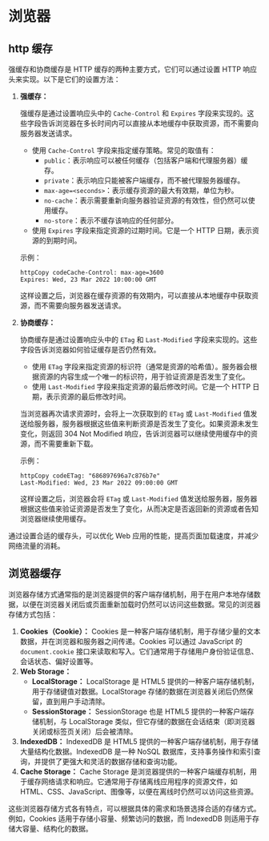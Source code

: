 # 浏览器

## http 缓存

强缓存和协商缓存是 HTTP 缓存的两种主要方式，它们可以通过设置 HTTP 响应头来实现。以下是它们的设置方法：

1. **强缓存：**

   强缓存是通过设置响应头中的 `Cache-Control` 和 `Expires` 字段来实现的。这些字段告诉浏览器在多长时间内可以直接从本地缓存中获取资源，而不需要向服务器发送请求。

   - 使用 `Cache-Control` 字段来指定缓存策略。常见的取值有：
     - `public`：表示响应可以被任何缓存（包括客户端和代理服务器）缓存。
     - `private`：表示响应只能被客户端缓存，而不被代理服务器缓存。
     - `max-age=<seconds>`：表示缓存资源的最大有效期，单位为秒。
     - `no-cache`：表示需要重新向服务器验证资源的有效性，但仍然可以使用缓存。
     - `no-store`：表示不缓存该响应的任何部分。
   - 使用 `Expires` 字段来指定资源的过期时间。它是一个 HTTP 日期，表示资源的到期时间。

   示例：

   ```
   httpCopy codeCache-Control: max-age=3600
   Expires: Wed, 23 Mar 2022 10:00:00 GMT
   ```

   这样设置之后，浏览器在缓存资源的有效期内，可以直接从本地缓存中获取资源，而不需要向服务器发送请求。

2. **协商缓存：**

   协商缓存是通过设置响应头中的 `ETag` 和 `Last-Modified` 字段来实现的。这些字段告诉浏览器如何验证缓存是否仍然有效。

   - 使用 `ETag` 字段来指定资源的标识符（通常是资源的哈希值）。服务器会根据资源的内容生成一个唯一的标识符，用于验证资源是否发生了变化。
   - 使用 `Last-Modified` 字段来指定资源的最后修改时间。它是一个 HTTP 日期，表示资源的最后修改时间。

   当浏览器再次请求资源时，会将上一次获取到的 `ETag` 或 `Last-Modified` 值发送给服务器，服务器根据这些值来判断资源是否发生了变化。如果资源未发生变化，则返回 304 Not Modified 响应，告诉浏览器可以继续使用缓存中的资源，而不需要重新下载。

   示例：

   ```
   httpCopy codeETag: "686897696a7c876b7e"
   Last-Modified: Wed, 23 Mar 2022 09:00:00 GMT
   ```

   这样设置之后，浏览器会将 `ETag` 或 `Last-Modified` 值发送给服务器，服务器根据这些值来验证资源是否发生了变化，从而决定是否返回新的资源或者告知浏览器继续使用缓存。

通过设置合适的缓存头，可以优化 Web 应用的性能，提高页面加载速度，并减少网络流量的消耗。

## 浏览器缓存

浏览器存储方式通常指的是浏览器提供的客户端存储机制，用于在用户本地存储数据，以便在浏览器关闭后或页面重新加载时仍然可以访问这些数据。常见的浏览器存储方式包括：

1. **Cookies（Cookie）：** Cookies 是一种客户端存储机制，用于存储少量的文本数据，并在浏览器和服务器之间传递。Cookies 可以通过 JavaScript 的 `document.cookie` 接口来读取和写入。它们通常用于存储用户身份验证信息、会话状态、偏好设置等。
2. **Web Storage：**
   - **LocalStorage：** LocalStorage 是 HTML5 提供的一种客户端存储机制，用于存储键值对数据。LocalStorage 存储的数据在浏览器关闭后仍然保留，直到用户手动清除。
   - **SessionStorage：** SessionStorage 也是 HTML5 提供的一种客户端存储机制，与 LocalStorage 类似，但它存储的数据在会话结束（即浏览器关闭或标签页关闭）后会被清除。
3. **IndexedDB：** IndexedDB 是 HTML5 提供的一种客户端存储机制，用于存储大量结构化数据。IndexedDB 是一种 NoSQL 数据库，支持事务操作和索引查询，并提供了更强大和灵活的数据存储和查询功能。
4. **Cache Storage：** Cache Storage 是浏览器提供的一种客户端缓存机制，用于缓存网络请求和响应。它通常用于存储离线应用程序的资源文件，如 HTML、CSS、JavaScript、图像等，以便在离线时仍然可以访问这些资源。

这些浏览器存储方式各有特点，可以根据具体的需求和场景选择合适的存储方式。例如，Cookies 适用于存储小容量、频繁访问的数据，而 IndexedDB 则适用于存储大容量、结构化的数据。

